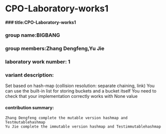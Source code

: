 # CPO-Laboratory-works1
**### title:CPO-Laboratory-works1**

### group name:BIGBANG

### group members:Zhang Dengfeng,Yu Jie

### laboratory work number: 1

### variant description:
  Set based on hash-map (collision resolution: separate chaining, link)
  You can use the built-in list for storing buckets and a bucket itself
  You need to check that your implementation correctly works with None value
    
#### contribution summary:
    Zhang Dengfeng complete the mutable version hashmap and Testmutablehashmap
    Yu Jie complete the immutable version hashmap and Testimmutablehashmap
